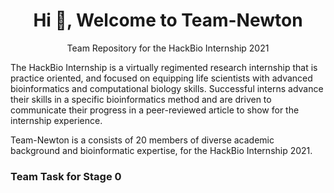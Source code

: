 <h1 align="center">Hi 👋, Welcome to Team-Newton</h1>
<p align="center">Team Repository for the HackBio Internship 2021</p>
<p>The HackBio Internship is a virtually regimented research
internship that is practice oriented, and focused on equipping life scientists with advanced bioinformatics and computational biology skills. Successful interns advance their skills in a specific bioinformatics method and are driven to communicate their progress in a peer-reviewed article to show for the internship experience.</p>

<p>Team-Newton is a consists of 20 members of diverse academic background and bioinformatic expertise, for the HackBio Internship 2021.</p>

<h3>Team Task for Stage 0</h3>
